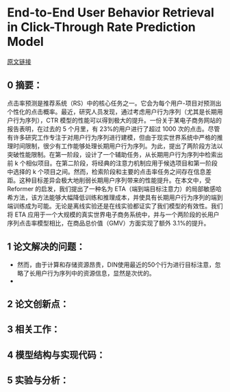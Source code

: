 # End-to-End User Behavior Retrieval in Click-Through Rate Prediction Model
[原文链接](https://arxiv.org/abs/1708.05123)
## 0 摘要：
点击率预测是推荐系统（RS）中的核心任务之一。它会为每个用户-项目对预测出个性化的点击概率。最近，研究人员发现，通过考虑用户行为序列（尤其是长期用户行为序列），CTR 模型的性能可以得到极大的提升。一份关于某电子商务网站的报告表明，在过去的 5 个月里，有 23%的用户进行了超过 1000 次的点击。尽管有许多研究工作专注于对用户行为序列进行建模，但由于现实世界系统中严格的推理时间限制，很少有工作能够处理长期用户行为序列。为此，提出了两阶段方法以突破性能限制。在第一阶段，设计了一个辅助任务，从长期用户行为序列中检索出前 k 个相似项目。在第二阶段，将经典的注意力机制应用于候选项目和第一阶段中选择的 k 个项目之间。然而，检索阶段和主要的点击率任务之间存在信息差距。这种目标差异会极大地削弱长期用户序列带来的性能提升。在本文中，受 Reformer 的启发，我们提出了一种名为 ETA（端到端目标注意力）的局部敏感哈希方法，该方法能够大幅降低训练和推理成本，并使具有长期用户行为序列的端到端训练成为可能。无论是离线实验还是在线实验都证实了我们模型的有效性。我们将 ETA 应用于一个大规模的真实世界电子商务系统中，并与一个两阶段的长用户序列点击率模型相比，在商品总价值（GMV）方面实现了额外 3.1%的提升。
## 1 论文解决的问题：
* 然而，由于计算和存储资源昂贵，DIN使用最近的50个行为进行目标注意，忽略了长用户行为序列中的资源信息，显然是次优的。
* 
## 2 论文创新点：

## 3 相关工作：

## 4 模型结构与实现代码：


## 5 实验与分析：

<!--stackedit_data:
eyJoaXN0b3J5IjpbMjAxNzg5NTQ0N119
-->